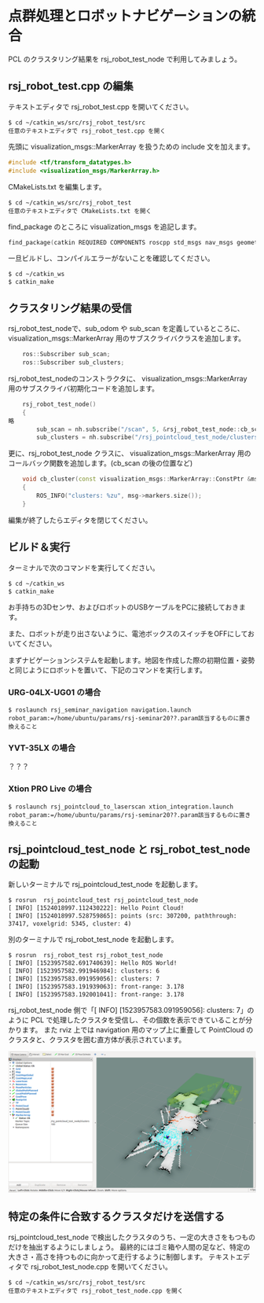 # 点群処理とロボットナビゲーションの統合

PCL のクラスタリング結果を rsj_robot_test_node で利用してみましょう。

## rsj_robot_test.cpp の編集

テキストエディタで rsj_robot_test.cpp を開いてください。

```shell
$ cd ~/catkin_ws/src/rsj_robot_test/src
任意のテキストエディタで rsj_robot_test.cpp を開く
```

先頭に visualization_msgs::MarkerArray を扱うための include 文を加えます。

```c++
#include <tf/transform_datatypes.h>
#include <visualization_msgs/MarkerArray.h>
```

CMakeLists.txt を編集します。

```shell
$ cd ~/catkin_ws/src/rsj_robot_test
任意のテキストエディタで CMakeLists.txt を開く
```

find_package のところに visualization_msgs を追記します。

```c++
find_package(catkin REQUIRED COMPONENTS roscpp std_msgs nav_msgs geometry_msgs sensor_msgs tf visualization_msgs)
```

一旦ビルドし、コンパイルエラーがないことを確認してください。

```shell
$ cd ~/catkin_ws
$ catkin_make
```

## クラスタリング結果の受信

rsj_robot_test_nodeで、sub_odom や sub_scan を定義しているところに、 visualization_msgs::MarkerArray 用のサブスクライバクラスを追加します。

```c++
    ros::Subscriber sub_scan;
    ros::Subscriber sub_clusters;
```

rsj_robot_test_nodeのコンストラクタに、 visualization_msgs::MarkerArray 用のサブスクライバ初期化コードを追加します。

```c++
    rsj_robot_test_node()
    {
略
        sub_scan = nh.subscribe("/scan", 5, &rsj_robot_test_node::cb_scan, this);
        sub_clusters = nh.subscribe("/rsj_pointcloud_test_node/clusters", 5, &rsj_robot_test_node::cb_cluster, this);
```

更に、rsj_robot_test_node クラスに、 visualization_msgs::MarkerArray 用のコールバック関数を追加します。(cb_scan の後の位置など)

```c++
    void cb_cluster(const visualization_msgs::MarkerArray::ConstPtr &msg)
    {
        ROS_INFO("clusters: %zu", msg->markers.size());
    }
```

編集が終了したらエディタを閉じてください。

## ビルド＆実行

ターミナルで次のコマンドを実行してください。

```
$ cd ~/catkin_ws
$ catkin_make
```

お手持ちの3Dセンサ、およびロボットのUSBケーブルをPCに接続しておきます。

また、ロボットが走り出さないように、電池ボックスのスイッチをOFFにしておいてください。

まずナビゲーションシステムを起動します。地図を作成した際の初期位置・姿勢と同じようにロボットを置いて、下記のコマンドを実行します。

### URG-04LX-UG01 の場合
```shell
$ roslaunch rsj_seminar_navigation navigation.launch robot_param:=/home/ubuntu/params/rsj-seminar20??.param該当するものに置き換えること
```
### YVT-35LX の場合
？？？

### Xtion PRO Live の場合
```shell
$ roslaunch rsj_pointcloud_to_laserscan xtion_integration.launch robot_param:=/home/ubuntu/params/rsj-seminar20??.param該当するものに置き換えること
```

## rsj_pointcloud_test_node と rsj_robot_test_node の起動

新しいターミナルで rsj_pointcloud_test_node を起動します。
```shell
$ rosrun  rsj_pointcloud_test rsj_pointcloud_test_node 
[ INFO] [1524018997.112430222]: Hello Point Cloud!
[ INFO] [1524018997.528759865]: points (src: 307200, paththrough: 37417, voxelgrid: 5345, cluster: 4)
```

別のターミナルで rsj_robot_test_node を起動します。
```shell
$ rosrun  rsj_robot_test rsj_robot_test_node 
[ INFO] [1523957582.691740639]: Hello ROS World!
[ INFO] [1523957582.991946984]: clusters: 6
[ INFO] [1523957583.091959056]: clusters: 7
[ INFO] [1523957583.191939063]: front-range: 3.178
[ INFO] [1523957583.192001041]: front-range: 3.178
```

rsj_robot_test_node 側で「[ INFO] [1523957583.091959056]: clusters: 7」のように PCL で処理したクラスタを受信し、その個数を表示できていることが分かります。
また rviz 上では navigation 用のマップ上に重畳して PointCloud のクラスタと、クラスタを囲む直方体が表示されています。

![XtionViewNavigation](images/xtion_view_navigation.png)

## 特定の条件に合致するクラスタだけを送信する

rsj_pointcloud_test_node で検出したクラスタのうち、一定の大きさをもつものだけを抽出するようにしましょう。
最終的にはゴミ箱や人間の足など、特定の大きさ・高さを持つものに向かって走行するように制御します。
テキストエディタで rsj_robot_test_node.cpp を開いてください。

```shell
$ cd ~/catkin_ws/src/rsj_robot_test/src
任意のテキストエディタで rsj_robot_test_node.cpp を開く
```
